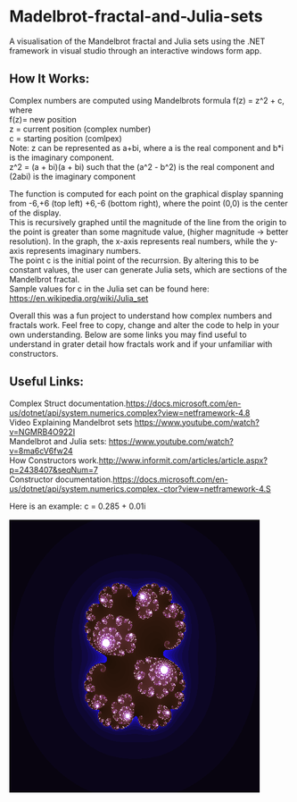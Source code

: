 
# Madelbrot-fractal-and-Julia-sets
A visualisation of the Mandelbrot fractal and Julia sets using the .NET framework in visual studio through an interactive windows form app. 

## How It Works: 
Complex numbers are computed using Mandelbrots formula f(z) = z^2 + c, where  
     f(z)= new position                                                                                  
     z = current position (complex number)                                                                          
     c = starting position (comlpex)                                                                          
     Note: z can be represented as a+bi, where a is the real component and b*i is the imaginary component.                            
     z^2 = (a + bi)(a + bi) such that the (a^2 - b^2) is the real component and (2abi) is the imaginary component                         
     
The function is computed for each point on the graphical display spanning from -6,+6 (top left) +6,-6 (bottom right), where the point (0,0) is the center of the display.                                                                                                                                                                                                                                                      
This is recursively graphed until the magnitude of the line from the origin to the point is greater than some magnitude value, (higher magnitude -> better resolution). In the graph, the x-axis represents real numbers, while the y-axis represents imaginary numbers.                                                                                                                                                      
The point c is the initial point of the recurrsion. By altering this to be constant values, the user can generate Julia sets, which are sections of the Mandelbrot fractal.                                                                                                       
Sample values for c in the Julia set can be found here: https://en.wikipedia.org/wiki/Julia_set                                                                                                                                                                                        

Overall this was a fun project to understand how complex numbers and fractals work. Feel free to copy, change and alter the code to help in your own understanding. Below are some links you may find useful to understand in grater detail how fractals work and if your unfamiliar with constructors.                                                                                                                                                                                             
## Useful Links:
Complex Struct documentation.https://docs.microsoft.com/en-us/dotnet/api/system.numerics.complex?view=netframework-4.8            
Video Explaining Mandelbrot sets https://www.youtube.com/watch?v=NGMRB4O922I                                                      
Mandelbrot and Julia sets: https://www.youtube.com/watch?v=8ma6cV6fw24                                                  
How Constructors work.http://www.informit.com/articles/article.aspx?p=2438407&seqNum=7                                                   
Constructor documentation.https://docs.microsoft.com/en-us/dotnet/api/system.numerics.complex.-ctor?view=netframework-4.S 

Here is an example: c = 0.285 + 0.01i 

![](images/julia2.png)
